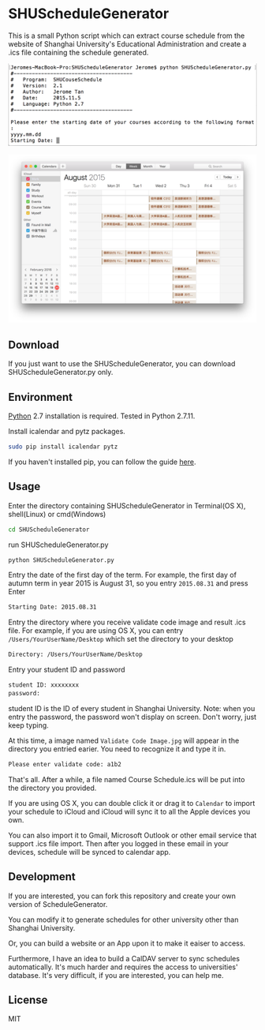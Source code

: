 # SHUScheduleGenerator

This is a small Python script which can extract course schedule from the website of Shanghai University's Educational Administration and create a .ics file containing the schedule generated.

![](https://raw.githubusercontent.com/JeromeTan1997/SHUScheduleGenerator/master/assets/screenshot.png)

![](https://raw.githubusercontent.com/JeromeTan1997/SHUScheduleGenerator/master/assets/result.png)

## Download

If you just want to use the SHUScheduleGenerator, you can download SHUScheduleGenerator.py only.

## Environment

[Python](https://www.python.org) 2.7 installation is required. Tested in Python 2.7.11.

Install icalendar and pytz packages.

``` sh
sudo pip install icalendar pytz
```

If you haven't installed pip, you can follow the guide [here](https://pip.pypa.io/).

## Usage

Enter the directory containing SHUScheduleGenerator in Terminal(OS X), shell(Linux) or cmd(Windows)

``` sh
cd SHUScheduleGenerator
```

run SHUScheduleGenerator.py

``` sh
python SHUScheduleGenerator.py
```

Entry the date of the first day of the term. For example, the first day of autumn term in year 2015 is August 31, so you entry `2015.08.31` and press Enter

``` sh
Starting Date: 2015.08.31
```

Entry the directory where you receive validate code image and result .ics file. For example, if you are using OS X, you can entry `/Users/YourUserName/Desktop` which set the directory to your desktop

``` sh
Directory: /Users/YourUserName/Desktop
```

Entry your student ID and password

``` sh
student ID: xxxxxxxx
password:
```

student ID is the ID of every student in Shanghai University.
Note: when you entry the password, the password won't display on screen. Don't worry, just keep typing.

At this time, a image named `Validate Code Image.jpg` will appear in the directory you entried earier. You need to recognize it and type it in.

``` sh
Please enter validate code: a1b2
```

That's all. After a while, a file named Course Schedule.ics will be put into the directory you provided.

If you are using OS X, you can double click it or drag it to `Calendar` to import your schedule to iCloud and iCloud will sync it to all the Apple devices you own.

You can also import it to Gmail, Microsoft Outlook or other email service that support .ics file import. Then after you logged in these email in your devices, schedule will be synced to calendar app.

## Development

If you are interested, you can fork this repository and create your own version of ScheduleGenerator.

You can modify it to generate schedules for other university other than Shanghai University.

Or, you can build a website or an App upon it to make it eaiser to access.

Furthermore, I have an idea to build a CalDAV server to sync schedules automatically. It's much harder and requires the access to universities' database. It's very difficult, if you are interested, you can help me.

## License

MIT
